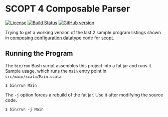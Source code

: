 # SCOPT 4 Composable Parser

[![License](https://licensebuttons.net/p/zero/1.0/88x31.png)](https://creativecommons.org/share-your-work/public-domain/cc0/)
[![Build Status](https://travis-ci.org/mslinn/scopt-compose.svg?branch=master)](https://travis-ci.org/mslinn/scopt-compose)
[![GitHub version](https://badge.fury.io/gh/mslinn%2Fscopt-compose.svg)](https://badge.fury.io/gh/mslinn%2Fscopt-compose)

Trying to get a working version of the last 2 sample program listings shown in
[composing configuration datatype](http://eed3si9n.com/scopt4) code for 
[scopt](https://github.com/scopt/scopt).

## Running the Program
The `bin/run` Bash script assembles this project into a fat jar and runs it.
Sample usage, which runs the `Main` entry point in `src/main/scala/Main.scala`:

```
$ bin/run Main
```

The `-j` option forces a rebuild of the fat jar. 
Use it after modifying the source code.

```
$ bin/run -j Main
```
